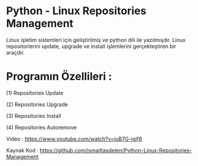 # Python - Linux Repositories Management

Linux işletim sistemleri için geliştirilmiş ve python dili ile
yazılmışdır. Linux repositorlerini update, upgrade ve install işlemlerini
gerçekteştiren bir araçdır.

# Programın Özellileri :

(1) Repositories Update

(2) Repositories Upgrade

(3) Repositories Install

(4) Repositories Autoremove

Video : https://www.youtube.com/watch?v=juB7G-jqjf8

Kaynak Kod : https://github.com/ismailtasdelen/Python-Linux-Repositories-Management
